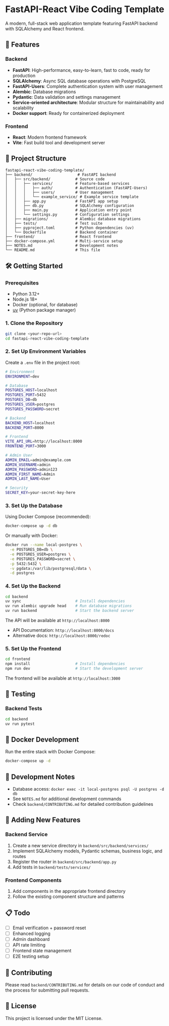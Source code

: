 # FastAPI-React Vibe Coding Template

A modern, full-stack web application template featuring FastAPI backend with SQLAlchemy and React frontend.

## 🚀 Features

### Backend
- **FastAPI**: High-performance, easy-to-learn, fast to code, ready for production
- **SQLAlchemy**: Async SQL database operations with PostgreSQL
- **FastAPI-Users**: Complete authentication system with user management
- **Alembic**: Database migrations
- **Pydantic**: Data validation and settings management
- **Service-oriented architecture**: Modular structure for maintainability and scalability
- **Docker support**: Ready for containerized deployment

### Frontend
- **React**: Modern frontend framework
- **Vite**: Fast build tool and development server

## 📁 Project Structure

```
fastapi-react-vibe-coding-template/
├── backend/                    # FastAPI backend
│   ├── src/backend/           # Source code
│   │   ├── services/          # Feature-based services
│   │   │   ├── auth/          # Authentication (FastAPI-Users)
│   │   │   ├── users/         # User management
│   │   │   └── example_service/ # Example service template
│   │   ├── app.py             # FastAPI app setup
│   │   ├── db.py              # SQLAlchemy configuration
│   │   ├── main.py            # Application entry point
│   │   └── settings.py        # Configuration settings
│   ├── migrations/            # Alembic database migrations
│   ├── tests/                 # Test suite
│   ├── pyproject.toml         # Python dependencies (uv)
│   └── Dockerfile             # Backend container
├── frontend/                  # React frontend
├── docker-compose.yml         # Multi-service setup
├── NOTES.md                   # Development notes
└── README.md                  # This file
```

## 🛠️ Getting Started

### Prerequisites
- Python 3.12+
- Node.js 18+
- Docker (optional, for database)
- [uv](https://docs.astral.sh/uv/) (Python package manager)

### 1. Clone the Repository
```bash
git clone <your-repo-url>
cd fastapi-react-vibe-coding-template
```

### 2. Set Up Environment Variables
Create a `.env` file in the project root:

```bash
# Environment
ENVIRONMENT=dev

# Database
POSTGRES_HOST=localhost
POSTGRES_PORT=5432
POSTGRES_DB=db
POSTGRES_USER=postgres
POSTGRES_PASSWORD=secret

# Backend
BACKEND_HOST=localhost
BACKEND_PORT=8000

# Frontend
VITE_API_URL=http://localhost:8000
FRONTEND_PORT=3000

# Admin User
ADMIN_EMAIL=admin@example.com
ADMIN_USERNAME=admin
ADMIN_PASSWORD=admin123
ADMIN_FIRST_NAME=Admin
ADMIN_LAST_NAME=User

# Security
SECRET_KEY=your-secret-key-here
```

### 3. Set Up the Database
Using Docker Compose (recommended):
```bash
docker-compose up -d db
```

Or manually with Docker:
```bash
docker run --name local-postgres \
  -e POSTGRES_DB=db \
  -e POSTGRES_USER=postgres \
  -e POSTGRES_PASSWORD=secret \
  -p 5432:5432 \
  -v pgdata:/var/lib/postgresql/data \
  -d postgres
```

### 4. Set Up the Backend
```bash
cd backend
uv sync                        # Install dependencies
uv run alembic upgrade head    # Run database migrations
uv run backend                 # Start the backend server
```

The API will be available at `http://localhost:8000`
- API Documentation: `http://localhost:8000/docs`
- Alternative docs: `http://localhost:8000/redoc`

### 5. Set Up the Frontend
```bash
cd frontend
npm install                    # Install dependencies
npm run dev                    # Start the development server
```

The frontend will be available at `http://localhost:3000`

## 🧪 Testing

### Backend Tests
```bash
cd backend
uv run pytest
```

## 🐳 Docker Development

Run the entire stack with Docker Compose:
```bash
docker-compose up -d
```

## 📝 Development Notes

- Database access: `docker exec -it local-postgres psql -U postgres -d db`
- See `NOTES.md` for additional development commands
- Check `backend/CONTRIBUTING.md` for detailed contribution guidelines

## 🔧 Adding New Features

### Backend Service
1. Create a new service directory in `backend/src/backend/services/`
2. Implement SQLAlchemy models, Pydantic schemas, business logic, and routes
3. Register the router in `backend/src/backend/app.py`
4. Add tests in `backend/tests/services/`

### Frontend Components
1. Add components in the appropriate frontend directory
2. Follow the existing component structure and patterns

## 📋 Todo
- [ ] Email verification + password reset
- [ ] Enhanced logging
- [ ] Admin dashboard
- [ ] API rate limiting
- [ ] Frontend state management
- [ ] E2E testing setup

## 🤝 Contributing

Please read `backend/CONTRIBUTING.md` for details on our code of conduct and the process for submitting pull requests.

## 📄 License

This project is licensed under the MIT License.